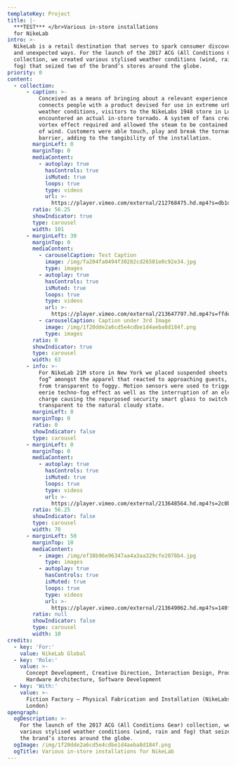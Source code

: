 ```yaml
---
templateKey: Project
title: |-
  ***TEST*** </br>Various in-store installations
  for NikeLab
intro: >-
  NikeLab is a retail destination that serves to spark consumer discovery in new
  and unexpected ways. For the launch of the 2017 ACG (All Conditions Gear)
  collection, we created various stylised weather conditions (wind, rain and
  fog) that seized two of the brand’s stores around the globe.
priority: 0
content:
  - collection:
      - caption: >-
          Conceived as a means of bringing about a relevant experience that
          connects people with a product devised for use in extreme urban
          weather conditions, visitors to the NikeLabs 1948 store in London
          encountered an actual in-store tornado. A system of fans created the
          vortex effect required and allowed the steam to be contained in wall
          of wind. Customers were able touch, play and break the tornados wind
          barrier, adding to the tangibility of the installation.
        marginLeft: 0
        marginTop: 0
        mediaContent:
          - autoplay: true
            hasControls: true
            isMuted: true
            loops: true
            type: videos
            url: >-
              https://player.vimeo.com/external/212768475.hd.mp4?s=db1df7d4a0a2de382171f68df4e222eded174bf4&profile_id=119
        ratio: 56.25
        showIndicator: true
        type: carousel
        width: 101
      - marginLeft: 30
        marginTop: 0
        mediaContent:
          - carouselCaption: Test Caption
            image: /img/fa204fa0494f30282cd26501e0c92e34.jpg
            type: images
          - autoplay: true
            hasControls: true
            isMuted: true
            loops: true
            type: videos
            url: >-
              https://player.vimeo.com/external/213647797.hd.mp4?s=ffdefed446dbeb98b6dbb99476938f725c236a85&profile_id=119
          - carouselCaption: Caption under 3rd Image
            image: /img/1f20dde2a6cd5e4cdbe1d4aeba8d184f.png
            type: images
        ratio: 0
        showIndicator: true
        type: carousel
        width: 63
      - info: >-
          For NikeLab 21M store in New York we placed suspended sheets of “smart
          fog” amongst the apparel that reacted to approaching guests, changing
          from transparent to foggy. Motion sensors were used to trigger an
          eerie techno-fog effect as well as the interruption of an electrical
          charge causing the repurposed security smart glass to switch from
          transparent to the natural cloudy state.
        marginLeft: 0
        marginTop: 0
        ratio: 0
        showIndicator: false
        type: carousel
      - marginLeft: 0
        marginTop: 0
        mediaContent:
          - autoplay: true
            hasControls: true
            isMuted: true
            loops: true
            type: videos
            url: >-
              https://player.vimeo.com/external/213648564.hd.mp4?s=2c0b0355f24c52a34d377f46342e1d6b5abf6514&profile_id=119
        ratio: 56.25
        showIndicator: false
        type: carousel
        width: 70
      - marginLeft: 50
        marginTop: 10
        mediaContent:
          - image: /img/ef38b96e96347aa4a3aa329cfe2078b4.jpg
            type: images
          - autoplay: true
            hasControls: true
            isMuted: true
            loops: true
            type: videos
            url: >-
              https://player.vimeo.com/external/213649062.hd.mp4?s=140f4865386d492a2fab57cdf81ebb7594dc975e&profile_id=119
        ratio: null
        showIndicator: false
        type: carousel
        width: 10
credits:
  - key: 'For:'
    value: NikeLab Global
  - key: 'Role:'
    value: >-
      Concept Development, Creative Direction, Interaction Design, Production,
      Hardware Architecture, Software Development
  - key: 'With:'
    value: >-
      Fiction Factory — Physical Fabrication and Installation (NikeLabs 1948
      London)
opengraph:
  ogDescription: >-
    For the launch of the 2017 ACG (All Conditions Gear) collection, we created
    various stylised weather conditions (wind, rain and fog) that seized two of
    the brand’s stores around the globe.
  ogImage: /img/1f20dde2a6cd5e4cdbe1d4aeba8d184f.png
  ogTitle: Various in-store installations for NikeLab
---
```



